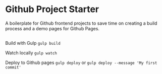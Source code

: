 # Github Project Starter
A boilerplate for Github frontend projects to save time on creating a build process and a demo pages for Github Pages.

## 

Build with Gulp
`gulp build`

Watch locally
`gulp watch`

Deploy to Github pages
`gulp deploy`
or
`gulp deploy --message 'My first commit'`  


